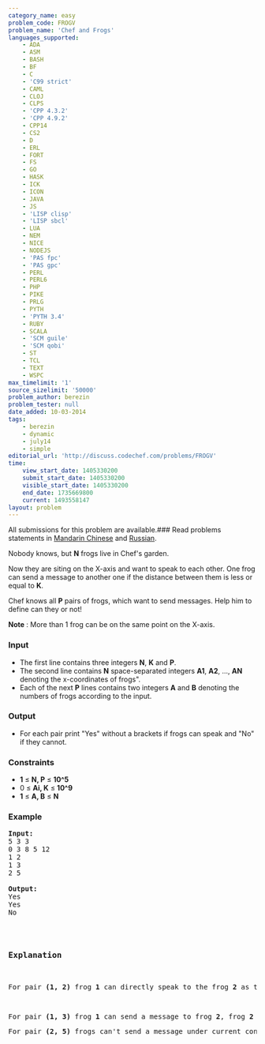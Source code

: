 ```yaml
---
category_name: easy
problem_code: FROGV
problem_name: 'Chef and Frogs'
languages_supported:
    - ADA
    - ASM
    - BASH
    - BF
    - C
    - 'C99 strict'
    - CAML
    - CLOJ
    - CLPS
    - 'CPP 4.3.2'
    - 'CPP 4.9.2'
    - CPP14
    - CS2
    - D
    - ERL
    - FORT
    - FS
    - GO
    - HASK
    - ICK
    - ICON
    - JAVA
    - JS
    - 'LISP clisp'
    - 'LISP sbcl'
    - LUA
    - NEM
    - NICE
    - NODEJS
    - 'PAS fpc'
    - 'PAS gpc'
    - PERL
    - PERL6
    - PHP
    - PIKE
    - PRLG
    - PYTH
    - 'PYTH 3.4'
    - RUBY
    - SCALA
    - 'SCM guile'
    - 'SCM qobi'
    - ST
    - TCL
    - TEXT
    - WSPC
max_timelimit: '1'
source_sizelimit: '50000'
problem_author: berezin
problem_tester: null
date_added: 10-03-2014
tags:
    - berezin
    - dynamic
    - july14
    - simple
editorial_url: 'http://discuss.codechef.com/problems/FROGV'
time:
    view_start_date: 1405330200
    submit_start_date: 1405330200
    visible_start_date: 1405330200
    end_date: 1735669800
    current: 1493558147
layout: problem
---
```

All submissions for this problem are available.###  Read problems statements in [Mandarin Chinese](http://www.codechef.com/download/translated/JULY14/mandarin/FROGV.pdf) and [Russian](http://www.codechef.com/download/translated/JULY14/russian/FROGV.pdf).

Nobody knows, but **N** frogs live in Chef's garden.

Now they are siting on the X-axis and want to speak to each other. One frog can send a message to another one if the distance between them is less or equal to **K**.

Chef knows all **P** pairs of frogs, which want to send messages. Help him to define can they or not!

**Note** : More than 1 frog can be on the same point on the X-axis.

### Input

- The first line contains three integers **N**, **K** and **P**.
- The second line contains **N** space-separated integers **A1**, **A2**, ..., **AN** denoting the x-coordinates of frogs".
- Each of the next **P** lines contains two integers **A** and **B** denoting the numbers of frogs according to the input.

### Output

- For each pair print "Yes" without a brackets if frogs can speak and "No" if they cannot.

### Constraints

- **1** ≤ **N, P** ≤ **10^5**
- 0 ≤ **Ai, K** ≤ **10^9**
- **1** ≤ **A, B** ≤ **N**

### Example

<pre><b>Input:</b>
5 3 3
0 3 8 5 12
1 2
1 3
2 5

<b>Output:</b>
Yes
Yes
No

</pre><pre>
<h3>Explanation</h3>
<p>For pair <b>(1, 2)</b> frog <b>1</b> can directly speak to the frog <b>2</b> as the distance between them is <b>3 - 0 = 3 <= K </b>. </p>
<p>For pair <b>(1, 3)</b> frog <b>1</b> can send a message to frog <b>2</b>, frog <b>2</b> can send it to frog <b>4</b> and it can send it to frog <b>3</b>.
</p><p>For pair <b>(2, 5)</b> frogs can't send a message under current constraints. </p>
</pre>